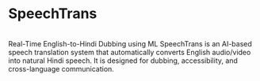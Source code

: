 # SpeechTrans
<br>
Real-Time English-to-Hindi Dubbing using ML
SpeechTrans is an AI-based speech translation system that automatically converts English audio/video into natural Hindi speech.
It is designed for dubbing, accessibility, and cross-language communication.
